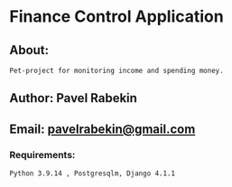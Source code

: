# Finance Control Application
## About:
    Pet-project for monitoring income and spending money.
## Author: Pavel Rabekin 
## Email: <a>pavelrabekin@gmail.com</a>
### Requirements: 
    Python 3.9.14 , Postgresqlm, Django 4.1.1
